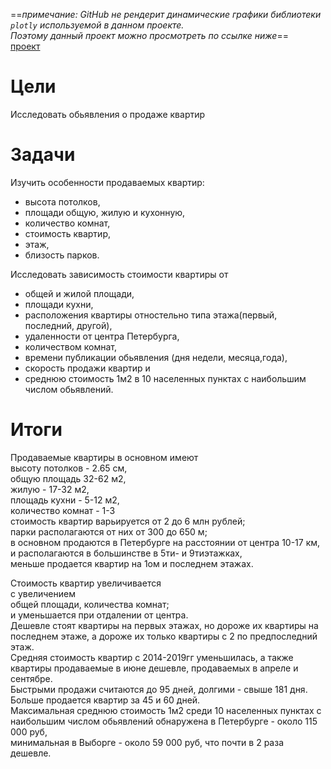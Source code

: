 ==*примечание: GitHub не рендерит динамические графики библиотеки `plotly` используемой в данном проекте.   
Поэтому данный проект можно просмотреть по ссылке ниже*==    
[проект](https://nbviewer.org/github/Jelezo/Practicum_projects/blob/5f1623e9415bc226fb6ea502b030af92eeaa3fa4/price_flat_peterburg/price_flat_peterburg.ipynb)

# Цели
Исследовать обьявления о продаже квартир

# Задачи
Изучить особенности продаваемых квартир:  
 - высота потолков,
 - площади общую, жилую и кухонную,
 - количество комнат,
 - стоимость квартир,
 - этаж,
 - близость парков.  

Исследовать зависимость стоимости квартиры от    
 - общей и жилой площади,   
 - площади кухни,  
 - расположения квартиры отностельно типа этажа(первый, последний, другой),  
 - удаленности от центра Петербурга,   
 - количеством комнат,    
 - времени публикации обьявления (дня недели, месяца,года),  
 - скорость продажи квартир и 
 - среднюю стоимость 1м2 в 10 населенных пунктах с наибольшим числом обьявлений.

# Итоги  
Продаваемые квартиры в основном имеют     
высоту потолков - 2.65 см,  
общую площадь 32-62 м2,  
жилую - 17-32 м2,  
площадь кухни - 5-12 м2,  
количество комнат - 1-3  
стоимость квартир варьируется от 2 до 6 млн рублей;    
парки располагаются от них от 300 до 650 м;    
в основном продаются в Петербурге на расстоянии от центра 10-17 км,     
и располагаются в большинстве в 5ти- и 9тиэтажках,    
меньше продается квартир на 1ом и последнем этажах.   

Стоимость квартир увеличивается    
с увеличением        
общей площади, количества комнат;  
и уменьшается 
при отдалении от центра.  
Дешевле стоят квартиры на первых этажах, но дороже их квартиры на последнем этаже, а дороже их только квартиры с 2 по предпоследний этаж.  
Средняя стоимость квартир с 2014-2019гг  уменьшилась, а также    
квартиры продаваемые в июне дешевле, продаваемых в апреле и сентябре.   
Быстрыми продажи считаются до 95 дней, долгими - свыше 181 дня. Больше продается квартир за 45 и 60 дней.   
Максимальная среднюю стоимость 1м2 среди 10 населенных пунктах с наибольшим числом обьявлений обнаружена
 в Петербурге - около 115 000 руб,   
минимальная 
в Выборге  - около 59 000 руб, что почти в 2 раза дешевле.
